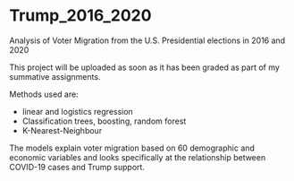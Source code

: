 # Trump_2016_2020
Analysis of Voter Migration from the U.S. Presidential elections in 2016 and 2020

This project will be uploaded as soon as it has been graded as part of my summative assignments.

Methods used are:
- linear and logistics regression
- Classification trees, boosting, random forest
- K-Nearest-Neighbour

The models explain voter migration based on 60 demographic and economic variables and looks specifically at the relationship between COVID-19 cases and Trump support.

